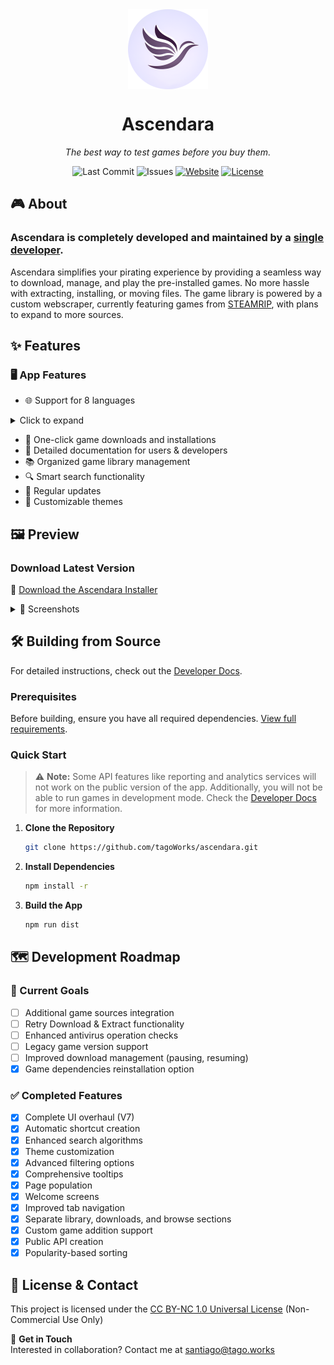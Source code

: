 <div align="center">
    <img align="center" width="128" height="128" src="./public/icon.png" alt="Ascendara Logo">
    <h1>Ascendara</h1>
    <p><em>The best way to test games before you buy them.</em></p>
    <p>
        <img src="https://img.shields.io/github/last-commit/tagoWorks/ascendara" alt="Last Commit">
        <img src="https://img.shields.io/github/issues-raw/tagoWorks/ascendara" alt="Issues">
        <a href="https://ascendara.app/"><img src="https://img.shields.io/badge/website-ascendara.app-blue" alt="Website"></a>
        <a href="./LICENSE"><img src="https://img.shields.io/badge/license-CC%20BY--NC%201.0-green" alt="License"></a>
    </p>
</div>

## 🎮 About

### Ascendara is completely developed and maintained by a [single developer](https://tago.works).

Ascendara simplifies your pirating experience by providing a seamless way to download, manage, and play the pre-installed games. No more hassle with extracting, installing, or moving files. The game library is powered by a custom webscraper, currently featuring games from [STEAMRIP](https://steamrip.com/), with plans to expand to more sources.

## ✨ Features

### 🖥️ App Features

- 🌐 Support for 8 languages 
<details>
<summary>Click to expand</summary>

- Spanish (es)
- Chinese (Simplified) (zh-CN)
- Arabic (ar)
- Hindi (hi)
- Bengali (bn)
- Portuguese (pt)
- Russian (ru)
- Japanese (ja)
</details>

- 🎯 One-click game downloads and installations
- 📖 Detailed documentation for users & developers
- 📚 Organized game library management
- 🔍 Smart search functionality
- 🔄 Regular updates
- 🎨 Customizable themes

## 🖼️ Preview

### Download Latest Version
🚀 [Download the Ascendara Installer](https://ascendara.app/)

<details>
<summary>📸 Screenshots</summary>

### Home Page
![Home Page](./readme/home.png)

### Search Page
![Search Page](./readme/search.png)

### Library Page
![Library Page](./readme/library.png)

### Downloads Page
![Downloads Page](./readme/downloads.png)

</details>

## 🛠️ Building from Source

For detailed instructions, check out the [Developer Docs](https://ascendara.app/docs/developer/build-from-source).

### Prerequisites
Before building, ensure you have all required dependencies. [View full requirements](https://ascendara.app/docs/developer/build-from-source#prerequisites).

### Quick Start

> ⚠️ **Note:** Some API features like reporting and analytics services will not work on the public version of the app. Additionally, you will not be able to run games in development mode. Check the [Developer Docs](https://ascendara.app/docs/developer/build-from-source#important-limitations) for more information.

1. **Clone the Repository**
   ```sh
   git clone https://github.com/tagoWorks/ascendara.git
   ```

2. **Install Dependencies**
   ```sh
   npm install -r
   ```

3. **Build the App**
   ```sh
   npm run dist
   ```

## 🗺️ Development Roadmap

### 🎯 Current Goals
- [ ] Additional game sources integration
- [ ] Retry Download & Extract functionality
- [ ] Enhanced antivirus operation checks
- [ ] Legacy game version support
- [ ] Improved download management (pausing, resuming)
- [x] Game dependencies reinstallation option

### ✅ Completed Features
- [x] Complete UI overhaul (V7)
- [x] Automatic shortcut creation
- [x] Enhanced search algorithms
- [x] Theme customization
- [x] Advanced filtering options
- [x] Comprehensive tooltips
- [x] Page population
- [x] Welcome screens
- [x] Improved tab navigation
- [x] Separate library, downloads, and browse sections
- [x] Custom game addition support
- [x] Public API creation
- [x] Popularity-based sorting

## 📝 License & Contact

This project is licensed under the [CC BY-NC 1.0 Universal License](./LICENSE) (Non-Commercial Use Only)

📧 **Get in Touch**  
Interested in collaboration? Contact me at [santiago@tago.works](mailto:santiago@tago.works)
